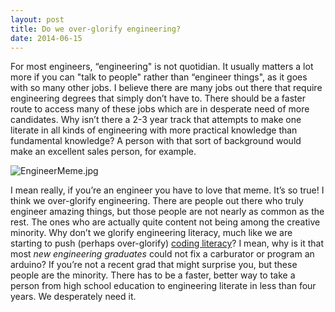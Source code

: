 ```yaml
---
layout: post
title: Do we over-glorify engineering?
date: 2014-06-15
---
```


For most engineers, “engineering" is not quotidian. It usually matters a lot more if you can "talk to people" rather than “engineer things", as it goes with so many other jobs. I believe there are many jobs out there that require engineering degrees that simply don’t have to. There should be a faster route to access many of these jobs which are in desperate need of more candidates. Why isn’t there a 2-3 year track that attempts to make one literate in all kinds of engineering with more practical knowledge than fundamental knowledge? A person with that sort of background would make an excellent sales person, for example.

![EngineerMeme.jpg](http://postachio-images.s3-website-us-east-1.amazonaws.com/0565e242ca8c79566fb38e0a28ff6fbc.jpg)

I mean really, if you’re an engineer you have to love that meme. It’s so true! I think we over-glorify engineering. There are people out there who truly engineer amazing things, but those people are not nearly as common as the rest. The ones who are actually quite content not being among the creative minority. Why don’t we glorify engineering literacy, much like we are starting to push (perhaps over-glorify) [coding literacy](http://m.motherjones.com/media/2014/06/computer-science-programming-code-diversity-sexism-education?utm_source=pocket&utm_medium=email&utm_campaign=pockethits)? I mean, why is it that most _new engineering graduates_ could not fix a carburator or program an arduino? If you’re not a recent grad that might surprise you, but these people are the minority. There has to be a faster, better way to take a person from high school education to engineering literate in less than four years. We desperately need it.
